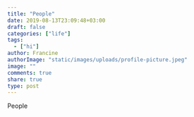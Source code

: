 ```yaml
---
title: "People"
date: 2019-08-13T23:09:48+03:00
draft: false
categories: ["life"]
tags:
  - ["hi"]
author: Francine
authorImage: "static/images/uploads/profile-picture.jpeg"
image: ""
comments: true
share: true
type: post
---
```


People